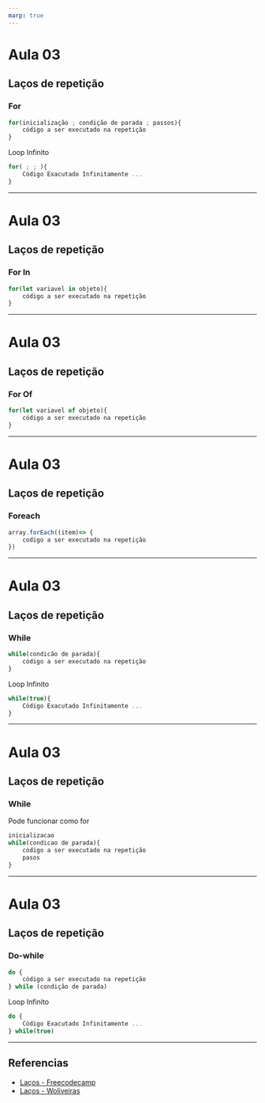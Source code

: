 ```yaml
---
marp: true
---
```


# Aula 03

## Laços de repetição

### For

```js
for(inicialização ; condição de parada ; passos){
    código a ser executado na repetição
}
```

Loop Infinito

```js
for( ; ; ){
    Código Exacutado Infinitamente ...
}
```

---

# Aula 03

## Laços de repetição

### For In

```js
for(let variavel in objeto){
    código a ser executado na repetição
}
```

---

# Aula 03

## Laços de repetição

### For Of

```js
for(let variavel of objeto){
    código a ser executado na repetição
}
```

---

# Aula 03

## Laços de repetição

### Foreach

```js
array.forEach((item)=> {
    codigo a ser executado na repetição
})
```

---

# Aula 03

## Laços de repetição

### While

```js
while(condicão de parada){
    código a ser executado na repetição
}
```

Loop Infinito

```js
while(true){
    Código Exacutado Infinitamente ...
}
```

---

# Aula 03

## Laços de repetição

### While

Pode funcionar como for

```js
inicializacao
while(condicao de parada){
    código a ser executado na repetição
    pasos
}
```

---

# Aula 03

## Laços de repetição

### Do-while

```js
do {
    código a ser executado na repetição
} while (condição de parada)
```

Loop Infinito

```js
do {
    Código Exacutado Infinitamente ...
} while(true)
```

---

## Referencias

- [Laços - Freecodecamp](https://www.freecodecamp.org/portuguese/news/lacos-em-javascript-explicados-lacos-for-while-do-while-e-mais/)
- [Laços - Woliveiras](https://woliveiras.com.br/posts/la%C3%A7os-de-repeti%C3%A7%C3%A3o-for-for-in-for-of/)